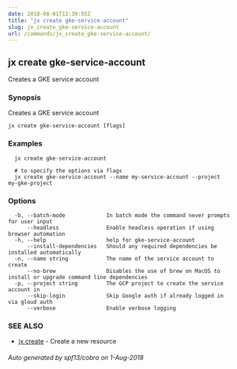 ```yaml
---
date: 2018-08-01T12:39:55Z
title: "jx create gke-service-account"
slug: jx_create_gke-service-account
url: /commands/jx_create_gke-service-account/
---
```

## jx create gke-service-account

Creates a GKE service account

### Synopsis

Creates a GKE service account

```
jx create gke-service-account [flags]
```

### Examples

```
  jx create gke-service-account
  
  # to specify the options via flags
  jx create gke-service-account --name my-service-account --project my-gke-project
```

### Options

```
  -b, --batch-mode             In batch mode the command never prompts for user input
      --headless               Enable headless operation if using browser automation
  -h, --help                   help for gke-service-account
      --install-dependencies   Should any required dependencies be installed automatically
  -n, --name string            The name of the service account to create
      --no-brew                Disables the use of brew on MacOS to install or upgrade command line dependencies
  -p, --project string         The GCP project to create the service account in
      --skip-login             Skip Google auth if already logged in via gloud auth
      --verbose                Enable verbose logging
```

### SEE ALSO

* [jx create](/commands/jx_create/)	 - Create a new resource

###### Auto generated by spf13/cobra on 1-Aug-2018
